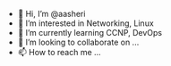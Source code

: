 - 👋 Hi, I’m @aasheri
- 👀 I’m interested in Networking, Linux
- 🌱 I’m currently learning CCNP, DevOps
- 💞️ I’m looking to collaborate on ...
- 📫 How to reach me ...				

<!---
aasheri/aasheri is a ✨ special ✨ repository because its `README.md` (this file) appears on your GitHub profile.
You can click the Preview link to take a look at your changes.
--->
